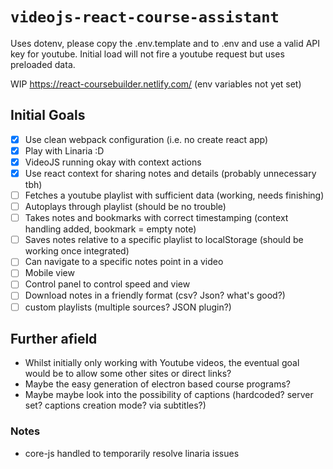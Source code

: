 # `videojs-react-course-assistant`

Uses dotenv, please copy the .env.template and to .env and use a valid API key for youtube. Initial load will not fire a youtube request but uses preloaded data.

WIP https://react-coursebuilder.netlify.com/ (env variables not yet set)

## Initial Goals

- [x] Use clean webpack configuration (i.e. no create react app)
- [x] Play with Linaria :D
- [x] VideoJS running okay with context actions
- [x] Use react context for sharing notes and details (probably unnecessary tbh)
- [ ] Fetches a youtube playlist with sufficient data (working, needs finishing)
- [ ] Autoplays through playlist (should be no trouble)
- [ ] Takes notes and bookmarks with correct timestamping (context handling added, bookmark = empty note)
- [ ] Saves notes relative to a specific playlist to localStorage (should be working once integrated)
- [ ] Can navigate to a specific notes point in a video
- [ ] Mobile view
- [ ] Control panel to control speed and view
- [ ] Download notes in a friendly format (csv? Json? what's good?)
- [ ] custom playlists (multiple sources? JSON plugin?)

## Further afield

- Whilst initially only working with Youtube videos, the eventual goal would be to allow some other sites or direct links?
- Maybe the easy generation of electron based course programs?
- Maybe maybe look into the possibility of captions (hardcoded? server set? captions creation mode? via subtitles?)

### Notes

- core-js handled to temporarily resolve linaria issues
